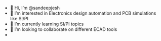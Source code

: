 - 👋 Hi, I’m @sandeepjesh
- 👀 I’m interested in Electronics design automation and PCB simulations like SI/PI
- 🌱 I’m currently learning SI/PI topics
- 💞️ I’m looking to collaborate on different ECAD tools
- 

<!---
sandeepjesh/sandeepjesh is a ✨ special ✨ repository because its `README.md` (this file) appears on your GitHub profile.
You can click the Preview link to take a look at your changes.
--->
